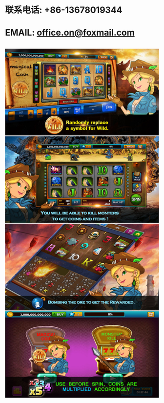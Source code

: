 
# 联系电话: +86-13678019344
# EMAIL: office.on@foxmail.com

 ![image](https://raw.githubusercontent.com/office-on/Adventure.github.io/master/0x0ss-4.jpg)
 ![image](https://raw.githubusercontent.com/office-on/Adventure.github.io/master/0x0ss-3.jpg)
 ![image](https://raw.githubusercontent.com/office-on/Adventure.github.io/master/0x0ss-2.jpg)
 ![image](https://raw.githubusercontent.com/office-on/Adventure.github.io/master/0x0ss.jpg)
